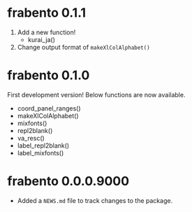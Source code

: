 # frabento 0.1.1
1. Add a new function!
    - kurai_ja()
2. Change output format of `makeXlColAlphabet()`

# frabento 0.1.0
First development version! Below functions are now available.

- coord_panel_ranges()
- makeXlColAlphabet()
- mixfonts()
- repl2blank()
- va_resc()
- label_repl2blank()
- label_mixfonts()

# frabento 0.0.0.9000

* Added a `NEWS.md` file to track changes to the package.
